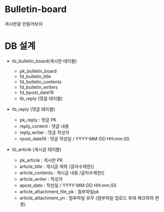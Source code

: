 # Bulletin-board
게시판을 만들어보쟈


# DB 설계

- tb_bulletin_board(게시판 테이블)
  - pk_bulletin_board
  - fd_bulletin_title
  - fd_bulletin_contents
  - fd_bulletin_writers
  - fd_bpost_date19
  - tb_reply (댓글 테이블)

- tb_reply (댓글 테이블)
  - pk_reply : 댓글 PK
  - reply_content : 댓글 내용
  - reply_writer : 댓글 작성자
  - rpost_date19 : 댓글 작성일 / YYYY-MM-DD HH:mm:SS

- tb_article (게시글 테이블)
  - pk_article : 게시판 PK
  - article_title : 게시글 제목 /글자수제한()
  - article_contents : 게시글 내용 /글자수제한()
  - article_writer : 작성자
  - apost_date : 작성일 / YYYY-MM-DD HH:mm:SS
  - article_attachment_file_pk : 첨부파일pk
  - article_attachment_yn : 첨부파일 유무 (첨부파일 업로드 후에 체크하여 변경)
